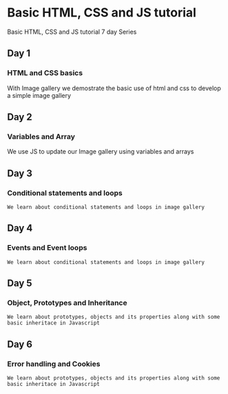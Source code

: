 # Basic HTML, CSS and JS tutorial
Basic HTML, CSS and JS tutorial 7 day Series

## Day 1
### HTML and CSS basics

 With Image gallery we demostrate the basic use of html and css to develop a simple image gallery

## Day 2
### Variables and Array

  We use JS to update our Image gallery using variables and arrays

## Day 3
### Conditional statements and loops

    We learn about conditional statements and loops in image gallery

## Day 4
### Events and Event loops

    We learn about conditional statements and loops in image gallery

## Day 5
### Object, Prototypes and Inheritance

    We learn about prototypes, objects and its properties along with some basic inheritace in Javascript

## Day 6
### Error handling and Cookies

    We learn about prototypes, objects and its properties along with some basic inheritace in Javascript


